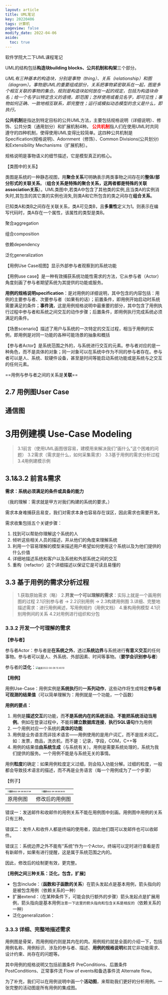 ```yaml
---
layout: article
title: UML笔记
key: 20220406
tags: 计算机
pageview: false
modify_date: 2022-04-06
aside:
  toc: true
---
```


软件学院大二下UML课程笔记

<!--more-->

UML的结构包括**构造块building blocks、公共机制和构架**三个部分。

*UML有三种基本的构造块，分别是事物（thing）、关系（relationship）和图（diagram）。事物是UML的重要组成部分，关系把事物紧密联系在一起，图是多个相互关联的事物的集合。规则是构造块如何放在一起的规定，包括为构造块命名；给一个名字以特定含义的语境，即范围；怎样使用或看见名字，即可见性；事物如何正确、一致地相互联系，即完整性；运行或模拟动态模型的含义是什么，即执行。*











**公共机制**是指达到特定目标的公共UML方法，主要包括规格说明（详细说明）、修饰、公共分类（通用划分）和扩展机制4种。
<font color = red>**公共机制**</font>指人们在使用UML时共同遵守的四种机制，使得使用UML变得比较简单。这四种公共机制是Specification(规格说明)、Adornment（修饰）、Common Divisions(公共划分)和Extensibility Mechanisms（扩展机制）。



规格说明是事物语义的细节描述，它是模型真正的核心。







【类图中的关系】

类图是系统的一种静态视图，用**聚合关系**可明确表示两类事物之间存在的**整体/部分形式的关联关系**。（**组合关系是特殊的聚合关系，这两者都是特殊的关联association关系**）。UML类图中,若类A中包含了其他类的实例,且当类A的实例消失时,其包含的其它类的实例也消失,则类A和它所包含的类之间存在**组合关系**。



已知类A和类B之间存在关联关系，类A可见类B，且**多重性**定义为1。则表示在编写代码时，类A存在一个属性，该属性的类型是类B。





聚合aggregation

组合composition

依赖dependency

泛化generalization







【用例Use Case视图】显示外部参与者观察到的系统功能

【用例use case】是一种有效捕获系统功能性需求的方法，它从参与者（Actor）角度刻画了参与者期望系统为其提供的功能或服务。

**用例的规格说明specification**：是对用例的详细说明，其中包含的内容包括：用例的主要参与者、次要参与者（如果有的话）；前置条件，即用例开始启动时系统需要满足的条件；**事件流**，这是用例规格说明中最重要的部分，其中包含了用例执行过程中参与者和系统之间交互的动作步骤；后置条件，即用例执行完成系统必须满足的条件。

【场景scenario】描述了用户与系统的一次特定的交互过程，相当于用例的实例，即用例是对同一功能的各种可能场景的抽象和概括

【参与者Actor】是系统范围之外的，与系统进行交互的元素。参与者对应的是一种角色，而不是具体的对象；同一对象可以在系统中作为不同的参与者存在。参与者可以是人、系统、软硬件设备，甚至是时间等能启动系统功能或是系统与之交互的任何元素。

==用例与参与者之间的关系是**关联**==









## 2.7 用例图User Case







## 通信图





# 3用例建模 Use-Case Modeling

> 3.1前言（使用UML画图很容易，建模用来解决我们“画什么”这个困难的问题）
> 3.2需求（需求是什么，如何采集需求）
> 3.3基于用例的需求分析过程
> 3.4用例建模示例

## 3.1&3.2 前言&需求

**需求：系统必须满足的条件或具备的能力**

（我的理解：需求就是甲方对我们构建的系统的要求。）

需求本身难捕获且易变，我们对需求本身也容易存在误区，因此需求也需要开发。

需求收集包括五个关键步骤：

1. 找到可以帮助你理解这个系统的人
2. 倾听这些相关人员的描述，并从他们的角度来理解系统
3. 利用一个容易理解的模型来描述用户希望如何使用这个系统以及为他们提供的什么价值
4. 详细地描述系统和客户以及系统和外部系统之间的交互
5. 重构（refactor）这个详细描述以保证它是可读且易懂的

## 3.3 基于用例的需求分析过程

> 1.获取原始需求（略）
> 2.**开发一个可以理解的需求**：实际上就是一个画用例图的过程
> 2.1识别参与者 -> 2.2识别用例 -> 2.3构建用例图
> 3.详细、完整地描述需求：进行用例阐述，写用例规约（用例文档）
> 4.重构用例模型
> 4.1识别用例间的关系
> 4.2对用例进行组织和分包

### 3.3.2 开发一个可理解的需求

**【参与者】**

参与者Actor：参与者是**在系统之外**，透过**系统边界**与系统进行**有意义交互**的任何事物。参与者可以是人、外系统、外部因素、时间等事物。（**要学会识别参与者**）

参与者的**泛化**：<img src="/Users/letme/Library/Application Support/typora-user-images/截屏2022-04-06 10.40.10.png" alt="截屏2022-04-06 10.40.10" style="zoom: 50%;" />

**【用例】**

用例Use-Case：用例实例是**系统执行**的**一系列动作**，这些动作将生成特定**参与者可观测的结果值**（可以简单理解为：用例就是一个功能，一个函数）

**用例的要点：**

1. 用例是**描述交互**的功能，而**不是系统内在的系统活动**。**不能把系统活动当用例**。例如在登录过程中，不能将**建立数据库连接**，**执行SQL语句**作为用例
2. 一个用例对应一个系统的**具体的功能**
3. 用例是业务语言而非技术语言——用例使用的是用户词汇，而不是技术词汇。如：发票，商品，洗衣机，而不是：记录，字段，COM，C++等
4. 用例的结果值**由系统生成**（与系统有关）。用例是需要系统处理的，系统为我们提供的服务。一个用例不能是与系统无关的事情。

用例**粒度**的确定：如果用例粒度定义过细，则会陷入功能分解。过细的粒度，一般都会导致技术语言的描述，而不再是业务语言（每一个用例成为了一个步骤）

【例子】

| <img src="/Users/letme/Library/Application Support/typora-user-images/截屏2022-04-06 08.37.04.png" alt="截屏2022-04-06 08.37.04" style="zoom:33%;" /> | <img src="/Users/letme/Library/Application Support/typora-user-images/截屏2022-04-06 08.39.53.png" alt="截屏2022-04-06 08.39.53" style="zoom:33%;" /> |
| ------------------------------------------------------------ | ------------------------------------------------------------ |
| 原用例图                                                     | 修改后的用例图                                               |

错误一：发送邮件和收邮件的用例关系不能在用例图中刻画。用例图中用例的关系只有三种。

错误二：发件人和收件人都是终端的使用者，因此他们既可以发邮件也可以收邮件。

错误三：系统边界之外不能有“系统”作为一个Actor。终端可以定时进行查看是否有新邮件，如果有进行提醒，这是属于系统范围之内的。

因此，修改后的绘制更有效，更完整。

【**用例之间三种关系：泛化，包含，扩展**】

* 包含include：（**函数和子函数的关系**）在箭头发起点是基本用例，箭头指向的是被包含用例（依赖关系的一种）
* 扩展extend：（在某种条件下，可能会执行额外的步骤）箭头发起点是扩展用例，箭头指向是基本用例`注意一下这里的箭头指向和包含关系是相反的`（依赖关系的一种）
* 泛化generalization：



### 3.3.3 详细、完整地描述需求

用例图是骨架，而用例规约则是其内在的肉。用例规约就是全面的介绍一下，包括用例名称、用例标识、涉及的参与者、描述、**用例的规格说明**和其它非功能需求、设计约束、尚存在的问题等。

其中用例的规格说明又包括前置条件 PreConditions、后置条件 PostConditions、正常事件流 Flow of events和备选事件流 Alternate flow。

为了补充，我们可以在用例说明中画一个**活动图**，来帮助我们更好的分析用例。一张完整的活动图是所有用例的集成图。


